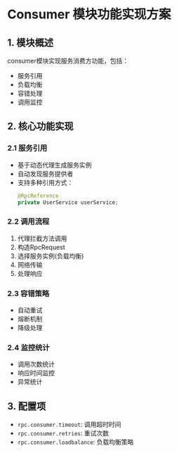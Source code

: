 # Consumer 模块功能实现方案

## 1. 模块概述
consumer模块实现服务消费方功能，包括：
- 服务引用
- 负载均衡
- 容错处理
- 调用监控

## 2. 核心功能实现

### 2.1 服务引用
- 基于动态代理生成服务实例
- 自动发现服务提供者
- 支持多种引用方式：
  ```java
  @RpcReference
  private UserService userService;
  ```

### 2.2 调用流程
1. 代理拦截方法调用
2. 构造RpcRequest
3. 选择服务实例(负载均衡)
4. 网络传输
5. 处理响应

### 2.3 容错策略
- 自动重试
- 熔断机制
- 降级处理

### 2.4 监控统计
- 调用次数统计
- 响应时间监控
- 异常统计

## 3. 配置项
- `rpc.consumer.timeout`: 调用超时时间
- `rpc.consumer.retries`: 重试次数
- `rpc.consumer.loadbalance`: 负载均衡策略
